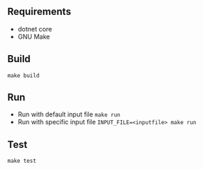 ## Requirements
* dotnet core 
* GNU Make

## Build
`make build`

## Run

* Run with default input file `make run`
* Run with specific input file `INPUT_FILE=<inputfile> make run`

## Test
`make test`

